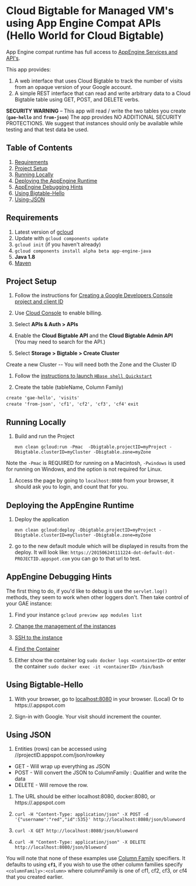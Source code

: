 # Cloud Bigtable for Managed VM's using App Engine Compat APIs<br />(Hello World for Cloud Bigtable)

App Engine compat runtime has full access to [AppEngine Services and API's](https://cloud.google.com/appengine/docs/managed-vms/#standard_runtimes).

This app provides:

1. A web interface that uses Cloud Bigtable to track the number of visits from an opaque version of your Google account.
1. A simple REST interface that can read and write arbitrary data to a Cloud Bigtable table using GET, POST, and DELETE verbs.

**SECURITY WARNING** – This app will read / write the two tables you create (**`gae-hello`** and **`from-json`**) The app provides NO ADDITIONAL SECURITY PROTECTIONS. We suggest that instances should only be available while testing and that test data be used.

## Table of Contents
1. [Requirements](#Requirements)
1. [Project Setup](#Project-Setup)
1. [Running Locally](#Running-Locally)
1. [Deploying the AppEngine Runtime](#Deploying-the-AppEngine-Runtime)
1. [AppEngine Debugging Hints](#AppEngine-Debugging-Hints)
1. [Using Bigtable-Hello](#Using-Bigtable-Hello)
1. [Using-JSON](#Using-JSON)

## Requirements
1. Latest version of [gcloud](https://cloud.google.com/sdk/) 
1. Update with `gcloud components update`
1. `gcloud init` (if you haven't already)
1. `gcloud components install alpha beta app-engine-java`
1. **Java 1.8**
1. [Maven](https://maven.apache.org/)

## Project Setup

1. Follow the instructions for  [Creating a Google Developers Console project and client ID](https://developers.google.com/identity/sign-in/web/devconsole-project)

1. Use [Cloud Console](https://cloud.google.com/console) to enable billing.

1. Select **APIs & Auth > APIs**  

1. Enable the **Cloud Bigtable API** and the **Cloud Bigtable Admin API**<br />
  (You may need to search for the API.)

1. Select **Storage > Bigtable > Create Cluster**

  Create a new Cluster -- You will need both the Zone and the Cluster ID
 
1. Follow the [instructions to launch `HBase shell Quickstart`](https://cloud.google.com/bigtable/docs/hbase-shell-quickstart)

1. Create the table (tableName, Column Family)

 `create 'gae-hello', 'visits'`<br />
 `create 'from-json', 'cf1', 'cf2', 'cf3', 'cf4'`
 `exit`
 
## Running Locally

1. Build and run the Project

    `mvn clean gcloud:run -Pmac  -Dbigtable.projectID=myProject -Dbigtable.clusterID=myCluster -Dbigtable.zone=myZone`

Note the `-Pmac` is REQUIRED for running on a Macintosh, `-Pwindows` is used for running on Windows, and the option is not required for Linux.

1. Access the page by going to `localhost:8080` from your browser, it should ask you to login, and count that for you.
    
## Deploying the AppEngine Runtime
    
1. Deploy the application
 
    `mvn clean gcloud:deploy -Dbigtable.projectID=myProject -Dbigtable.clusterID=myCluster -Dbigtable.zone=myZone`

1. go to the new default module which will be displayed in results from the deploy.  It will look like: `https://20150624t111224-dot-default-dot-PROJECTID.appspot.com` you can go to that url to test.

## AppEngine Debugging Hints
The first thing to do, if you'd like to debug is use the `servlet.log()` methods, they seem to work when other loggers don't.  Then take control of your GAE instance:

1. Find your instance
  `gcloud preview app modules list`

1. [Change the management of the instances](https://cloud.google.com/appengine/docs/managed-vms/access#changing_management)

1. [SSH to the instance](https://cloud.google.com/sdk/gcloud/reference/compute/ssh)

1. [Find the Container](https://cloud.google.com/appengine/docs/managed-vms/access#accessing_the_docker_container_in_production)

1. Either show the container log  `sudo docker logs <containerID>` or enter the container `sudo docker exec -it <containerID> /bin/bash`

## Using Bigtable-Hello

1. With your browser, go to [localhost:8080](localhost:8080) in your browser. (Local)  Or to https://<projectID>.appspot.com

1. Sign-in with Google. Your visit should increment the counter.

## Using JSON

1. Entities (rows) can be accessed using //projectID.appspot.com/json/rowkey
  * GET - Will wrap up everything as JSON
  * POST - Will convert the JSON to ColumnFamily : Qualifier and write the data
  * DELETE - Will remove the row.

1. The URL should be either localhost:8080, docker:8080, or  https://<projectID>.appspot.com
1. `curl -H "Content-Type: application/json" -X POST -d '{"username":"red","id":535}' http://localhost:8080/json/blueword`

1. `curl -X GET http://localhost:8080/json/blueword`

1. `curl -H "Content-Type: application/json" -X DELETE  http://localhost:8080/json/blueword`

You will note that none of these examples use [Column Family]() specifiers.  It defaults to using **`cf1`**, if you wish to use the other column families specify `<columnFamily>:<column>` where columnFamily is one of cf1, cf2, cf3, or cf4 that you created earlier.
